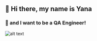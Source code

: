 ## 👋 **Hi there, my name is Yana** 
### 💫 **and I want to be a QA Engineer!**
![alt text](https://i0.wp.com/css-tricks.com/wp-content/uploads/2020/07/github-profile-m0nica.png?fit=2500%2C1250&ssl=1)






<!--
**yanamoshkina/yanamoshkina** is a ✨ _special_ ✨ repository because its `README.md` (this file) appears on your GitHub profile.

Here are some ideas to get you started:

- 🔭 I’m currently working on dfghh
- 🌱 I’m currently learning ...
- 👯 I’m looking to collaborate on ...
- 🤔 I’m looking for help with ...
- 💬 Ask me about ...
- 📫 How to reach me: ...
- 😄 Pronouns: ...
- ⚡ Fun fact: ...
-->
